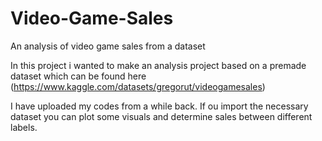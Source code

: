 # Video-Game-Sales
An analysis of video game sales from a dataset

In this project i wanted to make an analysis project based on a premade dataset 
which can be found here (https://www.kaggle.com/datasets/gregorut/videogamesales)

I have uploaded my codes from a while back. If ou import the necessary dataset you can 
plot some visuals and determine sales between different labels.
